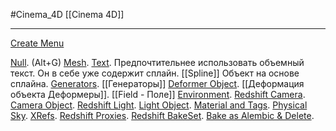 #Cinema_4D 
[[Cinema 4D]]
___________
[Create Menu](https://help.maxon.net/c4d/2023/en-us/Default.htm#html/5177.html?TocPath=Create%2520Menu%257C_____0)


[Null](https://help.maxon.net/c4d/2023/en-us/Content/html/ONULL.html?TocPath=Create%2520Menu%257CNull%257C_____0). (Alt+G)
[Mesh](https://help.maxon.net/c4d/2023/en-us/Content/html/5179.html?TocPath=Create%2520Menu%257CMesh%257C_____0).
[Text](https://help.maxon.net/c4d/2023/en-us/Default.htm#html/OMOGRAPH_TEXT.html?TocPath=Create%2520Menu%257CMesh%257CText%257C_____0). Предпочтительнее использовать объемный текст. Он в себе уже содержит сплайн.
[[Spline]] Объект на основе сплайна.
[Generators](https://help.maxon.net/c4d/2023/en-us/Content/html/5166.html?TocPath=Create%2520Menu%257CGenerators%257C_____0). [[Генераторы]]
[Deformer Object](https://help.maxon.net/c4d/2023/en-us/Content/html/5460.html?TocPath=Create%2520Menu%257CDeformer%2520Object%257C_____0). [[Деформация объекта Деформеры]].
[[Field - Поле]]
[Environment](https://help.maxon.net/c4d/2023/en-us/Content/html/5451.html?TocPath=Create%2520Menu%257CEnvironment%257C_____0).
[Redshift Camera](https://help.maxon.net/c4d/2023/en-us/Content/html/ORSCAMERA.html?TocPath=Create%2520Menu%257CRedshift%2520Camera%257C_____0).
[Camera Object](https://help.maxon.net/c4d/2023/en-us/Content/html/OCAMERA.html?TocPath=Create%2520Menu%257CCamera%2520Object%257C_____0).
[Redshift Light](https://help.maxon.net/c4d/2023/en-us/Content/html/ORSLIGHT.html?TocPath=Create%2520Menu%257CRedshift%2520Light%257C_____0).
[Light Object](https://help.maxon.net/c4d/2023/en-us/Content/html/OLIGHT.html?TocPath=Create%2520Menu%257CLight%2520Object%257C_____0).
[Material and Tags](https://help.maxon.net/c4d/2023/en-us/Content/html/45145.html?TocPath=Create%2520Menu%257C_____12).
[Physical Sky](https://help.maxon.net/c4d/2023/en-us/Content/html/OSKYSHADER.html?TocPath=Create%2520Menu%257CPhysical%2520Sky%257C_____0).
[XRefs](https://help.maxon.net/c4d/2023/en-us/Content/html/45148.html?TocPath=Create%2520Menu%257CXRefs%257C_____0).
[Redshift Proxies](https://help.maxon.net/c4d/2023/en-us/Content/_REDSHIFT_/html/Proxies.html?TocPath=Create%2520Menu%257CRedshift%2520Proxies%257C_____0).
[Redshift BakeSet](https://help.maxon.net/c4d/2023/en-us/Content/html/Redshift_Create_BakeSets.html?TocPath=Create%2520Menu%257CRedshift%2520BakeSet%257C_____0).
[Bake as Alembic & Delete](https://help.maxon.net/c4d/2023/en-us/Content/html/58201.html?TocPath=Create%2520Menu%257C_____17).